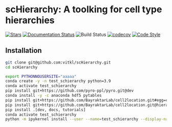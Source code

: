 # scHierarchy: A toolking for cell type hierarchies

[![Stars](https://img.shields.io/github/stars/vitkl/scHierarchy?logo=GitHub&color=yellow)](https://github.com/vitkl/scHierarchy/stargazers)
[![Documentation Status](https://readthedocs.org/projects/scHierarchy/badge/?version=latest)](https://scHierarchy.readthedocs.io/en/stable/?badge=stable)
![Build Status](https://github.com/vitkl/scHierarchy/workflows/scHierarchy/badge.svg)
[![codecov](https://codecov.io/gh/vitkl/scHierarchy/branch/main/graph/badge.svg?token=BGI9Z8R11R)](https://codecov.io/gh/vitkl/scHierarchy)
[![Code Style](https://img.shields.io/badge/code%20style-black-000000.svg)](https://github.com/python/black)

## Installation

```bash
git clone git@github.com:vitkl/scHierarchy.git
cd scHierarchy
```

```bash
export PYTHONNOUSERSITE="aaaaa"
conda create -y -n test_schierarchy python=3.9
conda activate test_schierarchy
pip install git+https://github.com/pyro-ppl/pyro.git@dev
conda install -y -c anaconda hdf5 pytables
pip install git+https://github.com/BayraktarLab/cell2location.git#egg=cell2location[tutorials]
pip install git+https://github.com/BayraktarLab/cell2location.git@hierarchical_AutoGuideMessenger
pip install .[dev, docs, tutorials]
conda activate test_schierarchy
python -m ipykernel install --user --name=test_schierarchy --display-name='Environment (test_schierarchy)'
```
